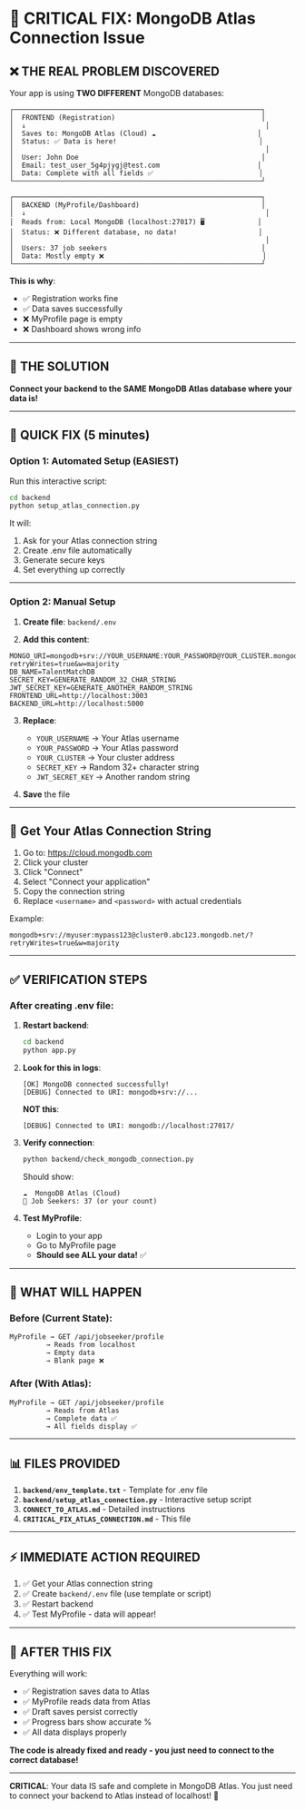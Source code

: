 # 🚨 CRITICAL FIX: MongoDB Atlas Connection Issue

## ❌ THE REAL PROBLEM DISCOVERED

Your app is using **TWO DIFFERENT** MongoDB databases:

```
┌─────────────────────────────────────────────────────────────┐
│  FRONTEND (Registration)                                    │
│  ↓                                                           │
│  Saves to: MongoDB Atlas (Cloud) ☁️                         │
│  Status: ✅ Data is here!                                   │
│                                                              │
│  User: John Doe                                             │
│  Email: test_user_5g4pjygj@test.com                        │
│  Data: Complete with all fields ✅                          │
└─────────────────────────────────────────────────────────────┘

┌─────────────────────────────────────────────────────────────┐
│  BACKEND (MyProfile/Dashboard)                              │
│  ↓                                                           │
│  Reads from: Local MongoDB (localhost:27017) 🖥️             │
│  Status: ❌ Different database, no data!                    │
│                                                              │
│  Users: 37 job seekers                                      │
│  Data: Mostly empty ❌                                       │
└─────────────────────────────────────────────────────────────┘
```

**This is why**:
- ✅ Registration works fine
- ✅ Data saves successfully
- ❌ MyProfile page is empty
- ❌ Dashboard shows wrong info

---

## 🎯 THE SOLUTION

**Connect your backend to the SAME MongoDB Atlas database where your data is!**

---

## 🚀 QUICK FIX (5 minutes)

### Option 1: Automated Setup (EASIEST)

Run this interactive script:

```bash
cd backend
python setup_atlas_connection.py
```

It will:
1. Ask for your Atlas connection string
2. Create .env file automatically
3. Generate secure keys
4. Set everything up correctly

---

### Option 2: Manual Setup

1. **Create file**: `backend/.env`

2. **Add this content**:

```env
MONGO_URI=mongodb+srv://YOUR_USERNAME:YOUR_PASSWORD@YOUR_CLUSTER.mongodb.net/?retryWrites=true&w=majority
DB_NAME=TalentMatchDB
SECRET_KEY=GENERATE_RANDOM_32_CHAR_STRING
JWT_SECRET_KEY=GENERATE_ANOTHER_RANDOM_STRING
FRONTEND_URL=http://localhost:3003
BACKEND_URL=http://localhost:5000
```

3. **Replace**:
   - `YOUR_USERNAME` → Your Atlas username
   - `YOUR_PASSWORD` → Your Atlas password  
   - `YOUR_CLUSTER` → Your cluster address
   - `SECRET_KEY` → Random 32+ character string
   - `JWT_SECRET_KEY` → Another random string

4. **Save** the file

---

## 🔑 Get Your Atlas Connection String

1. Go to: https://cloud.mongodb.com
2. Click your cluster
3. Click "Connect"
4. Select "Connect your application"
5. Copy the connection string
6. Replace `<username>` and `<password>` with actual credentials

Example:
```
mongodb+srv://myuser:mypass123@cluster0.abc123.mongodb.net/?retryWrites=true&w=majority
```

---

## ✅ VERIFICATION STEPS

### After creating .env file:

1. **Restart backend**:
   ```bash
   cd backend
   python app.py
   ```

2. **Look for this in logs**:
   ```
   [OK] MongoDB connected successfully!
   [DEBUG] Connected to URI: mongodb+srv://...
   ```
   
   **NOT this**:
   ```
   [DEBUG] Connected to URI: mongodb://localhost:27017/
   ```

3. **Verify connection**:
   ```bash
   python backend/check_mongodb_connection.py
   ```
   
   Should show:
   ```
   ☁️  MongoDB Atlas (Cloud)
   👥 Job Seekers: 37 (or your count)
   ```

4. **Test MyProfile**:
   - Login to your app
   - Go to MyProfile page
   - **Should see ALL your data!** ✅

---

## 🎯 WHAT WILL HAPPEN

### Before (Current State):
```
MyProfile → GET /api/jobseeker/profile 
         → Reads from localhost 
         → Empty data 
         → Blank page ❌
```

### After (With Atlas):
```
MyProfile → GET /api/jobseeker/profile 
         → Reads from Atlas 
         → Complete data ✅
         → All fields display ✅
```

---

## 📊 FILES PROVIDED

1. **`backend/env_template.txt`** - Template for .env file
2. **`backend/setup_atlas_connection.py`** - Interactive setup script
3. **`CONNECT_TO_ATLAS.md`** - Detailed instructions
4. **`CRITICAL_FIX_ATLAS_CONNECTION.md`** - This file

---

## ⚡ IMMEDIATE ACTION REQUIRED

1. ✅ Get your Atlas connection string
2. ✅ Create `backend/.env` file (use template or script)
3. ✅ Restart backend
4. ✅ Test MyProfile - data will appear!

---

## 🎉 AFTER THIS FIX

Everything will work:
- ✅ Registration saves data to Atlas
- ✅ MyProfile reads data from Atlas
- ✅ Draft saves persist correctly
- ✅ Progress bars show accurate %
- ✅ All data displays properly

**The code is already fixed and ready - you just need to connect to the correct database!**

---

**CRITICAL**: Your data IS safe and complete in MongoDB Atlas. You just need to connect your backend to Atlas instead of localhost! 🚀

